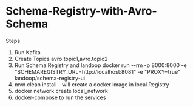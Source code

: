 # Schema-Registry-with-Avro-Schema


Steps

1. Run Kafka
2. Create Topics avro.topic1,avro.topic2
3. Run Schema Registry and landoop docker run --rm -p 8000:8000 -e "SCHEMAREGISTRY_URL=http://localhost:8081" -e "PROXY=true" landoop/schema-registry-ui
4. mvn clean install - will create a docker image in local Registry
5. docker network create local_network
6. docker-compose to run the services
